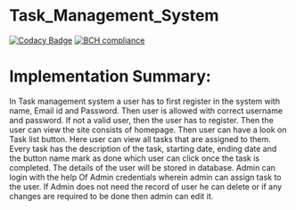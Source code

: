 # Task_Management_System
[![Codacy Badge](https://app.codacy.com/project/badge/Grade/eb5e9f6298bc4cc6b505604075a0cc4e)](https://www.codacy.com/gh/221196/Task_Management_System/dashboard?utm_source=github.com&amp;utm_medium=referral&amp;utm_content=221196/Task_Management_System&amp;utm_campaign=Badge_Grade)
[![BCH compliance](https://bettercodehub.com/edge/badge/221196/Task_Management_System?branch=main)](https://bettercodehub.com/)


# Implementation Summary:
In Task management system a user has to first register in the system with name, Email id and Password. Then user is allowed with correct username and password. If not a valid user, then the user has to register. Then the user can view the site consists of homepage. Then user can have a look on Task list button.
Here user can view all tasks that are assigned to them. Every task has the description of the task, starting date, ending date and the button name mark as done which user can click once the task is completed.
The details of the user will be stored in database. Admin can login with the help Of Admin credentials wherein admin can assign task to the user. If Admin does not need the record of user he can delete or if any changes are required to be done then admin can edit  it.  
